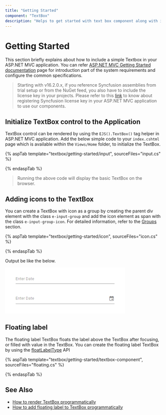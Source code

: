 ```yaml
---
title: "Getting Started"
component: "TextBox"
description: "Helps to get started with text box component along with its key features such as a floating label, adding icons (input group), and ripple effect."
---
```


# Getting Started

This section briefly explains about how to include a simple Textbox in your ASP.NET MVC application. You can refer [ASP.NET MVC Getting Started documentation](../getting-started) page for introduction part of the system requirements and configure the common specifications.

> Starting with v16.2.0.x, if you reference Syncfusion assemblies from trial setup or from the NuGet feed,
you also have to include the license key in your projects.
Please refer to this [link](https://help.syncfusion.com/common/essential-studio/licensing/license-key) to know about registering Syncfusion license key in your ASP.NET MVC application to use our components.

## Initialize TextBox control to the Application

TextBox control can be rendered by using the `EJS().TextBox()` tag helper in ASP.NET MVC application. Add the below simple code to your `index.cshtml` page which is available within the `Views/Home` folder, to initialize the TextBox.

{% aspTab template="textbox/getting-started/input", sourceFiles="input.cs" %}

{% endaspTab %}

> Running the above code will display the basic TextBox on the browser.

## Adding icons to the TextBox

You can create a TextBox with icon as a group by creating the parent div element with the class `e-input-group` and add the icon element as span with the class `e-input-group-icon`. For detailed information, refer to the [Groups](./groups/) section.

{% aspTab template="textbox/getting-started/icon", sourceFiles="icon.cs" %}

{% endaspTab %}

Output be like the below.

![textbox](./images/textbox-getting.png)

## Floating label

The floating label TextBox floats the label above the TextBox after focusing, or filled with value in the TextBox. You can create the floating label TextBox by using the [floatLabelType](https://help.syncfusion.com/cr/aspnetcore-js2/Syncfusion.EJ2.Inputs.TextBox.html#Syncfusion_EJ2_Inputs_TextBox_FloatLabelType) API

{% aspTab template="textbox/getting-started/textbox-component", sourceFiles="floating.cs" %}

{% endaspTab %}

## See Also

* [How to render TextBox programmatically](./how-to/add-textbox-programmatically)
* [How to add floating label to TextBox programmatically](./how-to/add-floating-label-to-textbox-programmatically)
